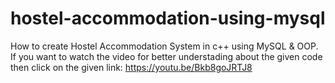 # hostel-accommodation-using-mysql
How to create Hostel Accommodation System in c++ using MySQL & OOP.
If you want to watch the video for better understading about the given code then click on the given link:
https://youtu.be/Bkb8goJRTJ8
 
